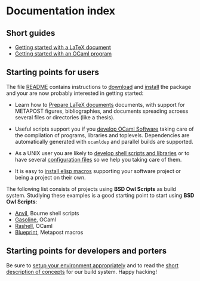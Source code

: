 # Documentation index


## Short guides

- [Getting started with a LaTeX document](GettingStartedLaTeX.md)
- [Getting started with an OCaml program](GettingStartedOCaml.md)


## Starting points for users

The file [README](../README.md) contains instructions to
[download](Download.md) and [install](../INSTALL.md) the package and your
are now probably interested in getting started:

 - Learn how to [Prepare LaTeX documents](LaTeXDocument.md) documents,
   with support for METAPOST figures, bibliographies, and documents
   spreading acroess several files or directories (like a thesis).

 - Useful scripts support you if you
   [develop OCaml Software](DevelopOCamlSoftware.md) taking care of the
   compilation of programs, libraries and toplevels.  Dependencies are
   automatically generated with `ocamldep` and parallel builds are
   supported.

 - As a UNIX user you are likely to
   [develop shell scripts and libraries](DevelopShellScripts.md) or to
   have several [configuration files](ManageDotFiles.md) so we help you
   taking care of them.

 - It is easy to [install elisp macros](DevelopElispMacros.md)
   supporting your software project or being a project on their own.

The following list consists of projects using **BSD Owl Scripts** as
build system.  Studiying these examples is a good starting point to
start using **BSD Owl Scripts**:

- [Anvil](https://github.com/michipili/anvil), Bourne shell scripts
- [Gasoline](https://github.com/michipili/gasoline), OCaml
- [Rashell](https://github.com/michipili/rashell), OCaml
- [Blueprint](https://github.com/michipili/blueprint), Metapost macros


## Starting points for developers and porters

Be sure to [setup your environment appropriately](Developer.md) and to
read the [short description of concepts](BuildConcepts.md) for our build
system.  Happy hacking!
